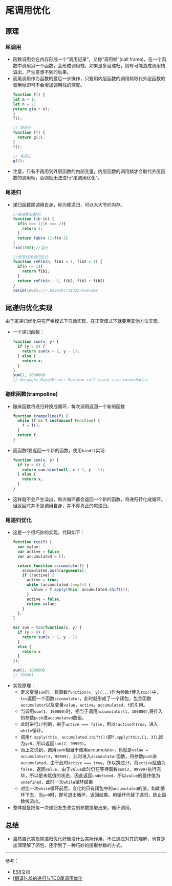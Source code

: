 # 尾调用优化

## 原理
### 尾调用
- 函数调用会在内存形成一个“调用记录”，又称“调用帧”(call frame)，在一个函数中调用另一个函数，会形成调用栈，如果是多层递归，则有可能造成调用栈溢出，产生意想不到的后果。
- 而尾调用作为函数的最后一步操作，只要用内层函数的调用帧取代外层函数的调用帧即可不会增加调用栈的深度。
  ```javascript
  function f() {
  let m = 1;
  let n = 2;
  return g(m + n);
  }
  f();

  // 等同于
  function f() {
    return g(3);
  }
  f();

  // 等同于
  g(3);

  ```
- 注意，只有不再用到外层函数的内部变量，内层函数的调用帧才会取代外层函数的调用帧，否则就无法进行“尾调用优化”。

### 尾递归
- 递归函数尾调用自身，称为尾递归，可以大大节约内存。
  ```javascript
  //斐波那契数列
  function fib (n) {
    if(n === 1||n === 2){
      return 1;
    }
    return fab(n-1)+f(n-2)
  }
  fib(1000);//溢出

  //改写成尾递归形式
  function reFib(n, fib1 = 1, fib2 = 1) {
    if(n <= 1){
      return fib2;
    }
    return reFib(n - 1, fib2, fib1 + fib2)
  }
  reFib(1000);//7.0330367711422765e+208
  ```

## 尾递归优化实现

由于尾递归优化只在严格模式下自动实现，在正常模式下就要用其他方法实现。
- 一个递归函数：
  ```javascript
  function sum(x, y) {
    if (y > 0) {
      return sum(x + 1, y - 1);
    } else {
      return x;
    }
  }
  sum(1, 100000)
  // Uncaught RangeError: Maximum call stack size exceeded(…)
  ```
### 蹦床函数(trampoline)
- 蹦床函数将递归转换成循环，每次调用返回一个新的函数
  ```javascript
  function trampoline(f) {
    while (f && f instanceof Function) {
      f = f();
    }
    return f;
  }
  ```
- 而函数f要返回一个新的函数，使用`bind()`实现:
  ```javascript
  function sum(x, y) {
    if (y > 0) {
      return sum.bind(null, x + 1, y - 1);
    } else {
      return x;
    }
  }
  ```
- 这样就不会产生溢出，每次循环都会返回一个新的函数，将递归转化成循环。但返回时并不是调用自身，并不算真正的尾递归。
### 尾递归优化
- 这是一个很巧妙的实现，代码如下：
  ```javascript
  function tco(f) {
    var value;
    var active = false;
    var accumulated = [];

    return function accumulator() {
      accumulated.push(arguments);
      if (!active) {
        active = true;
        while (accumulated.length) {
          value = f.apply(this, accumulated.shift());
        }
        active = false;
        return value;
      }
    };
  }

  var sum = tco(function(x, y) {
    if (y > 0) {
      return sum(x + 1, y - 1)
    }
    else {
      return x
    }
  });

  sum(1, 100000)
  // 100001
  ```
- 实现原理：
  - 定义变量`sum`时，将函数`function(x, y){...}`作为参数`f`传入`tco()`中，`tco`返回一个函数`accumulator`，此时就形成了一个闭包，包含函数`accumulator`以及变量`value`，`active`，`accumulated`，`f`的引用。
  - 当调用`sum(1, 100000)`时，相当于调用`accumulator(1, 100000)`,将传入的参数`push`进`accumulated`数组。
  - 此时进行`if`判断，由于`active === false`，所以`!active为true`，进入`while`循环。
  - 调用`f.apply(this, accumulated.shift())`即`f.apply(this,[1, 3])`,因为`y>0`，所以返回`sum(2, 99999)`。
  - 而上文说到，调用sum相当于调用accumulator，也就是`value = accumulator(2, 99999)`，此时进入`accumulator`函数，将参数`push`进`accumulated`，由于此时`active === true`，所以跳过`if`，将`active`赋值为`false`，返回`value`，由于`value`此时仍在等待函数`sum(2, 99999)`执行完毕，所以是未赋值的状态，因此返回`undefined`，所以`value`的最终值为`undefined`，此时一次`while`循环结束
  - 对比一次`while`循环前后，变化的只有闭包中的`accumulated`的值，如此循环下去，当`y<0`时，即可退出循环，返回结果。用循环代替了递归，防止函数栈溢出。
- 整体就是把每一次递归发生改变的参数提取出来，循环调用。

## 总结
- 虽然自己实现尾递归优化好像没什么实际作用，不过通过对其的理解，也算是加深理解了闭包，还学到了一种巧妙的提取参数的方式。

---
参考：
- [ES6文档](http://caibaojian.com/es6/function.html)
- [[翻译]-JS的递归与TCO尾调用优化](https://segmentfault.com/a/1190000004018047)